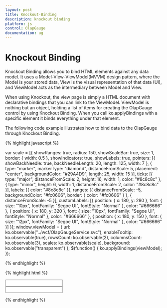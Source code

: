 ```yaml
---
layout: post
title: Knockout-Binding
description: knockout binding
platform: js
control: OlapGauge
documentation: ug
---
```


# Knockout Binding

Knockout Binding allows you to bind HTML elements against any data model. It uses a Model-View-ViewModel(MVVM) design pattern, where the Model is your stored data, View is the visual representation of that data (UI), and ViewModel acts as the intermediary between Model and View.

When using Knockout, the view page is simply a HTML document with declarative bindings that you can link to the ViewModel. ViewModel is nothing but an object, holding a list of items for creating the OlapGauge control by using Knockout Binding. When you call ko.applyBindings with a specific element it binds everything under that element.

The following code example illustrates how to bind data to the OlapGauge through Knockout Binding.

{% highlight javascript %}

var scale = [{
    showRanges: true,
    radius: 150,
    showScaleBar: true,
    size: 1,
    border: {
        width: 0.5
    },
    showIndicators: true,
    showLabels: true,
    pointers: [{
        showBackNeedle: true,
        backNeedleLength: 20,
        length: 125,
        width: 7
    }, {
        type: "marker",
        markerType: "diamond",
        distanceFromScale: 5,
        placement: "center",
        backgroundColor: "#29A4D9",
        length: 25,
        width: 15
    }],
    ticks: [{
        type: "major",
        distanceFromScale: 2,
        height: 16,
        width: 1,
        color: "#8c8c8c"
    }, {
        type: "minor",
        height: 6,
        width: 1,
        distanceFromScale: 2,
        color: "#8c8c8c"
    }],
    labels: [{
        color: "#8c8c8c"
    }],
    ranges: [{
        distanceFromScale: -5,
        backgroundColor: "#fc0606",
        border: {
            color: "#fc0606"
        }
    }, {
        distanceFromScale: -5
    }],
    customLabels: [{
        position: {
            x: 180,
            y: 290
        },
        font: {
            size: "10px",
            fontFamily: "Segoe UI",
            fontStyle: "Normal"
        },
        color: "#666666"
    }, {
        position: {
            x: 180,
            y: 320
        },
        font: {
            size: "10px",
            fontFamily: "Segoe UI",
            fontStyle: "Normal"
        },
        color: "#666666"
    }, {
        position: {
            x: 180,
            y: 150
        },
        font: {
            size: "12px",
            fontFamily: "Segoe UI",
            fontStyle: "Normal"
        },
        color: "#666666"
    }]
}];
window.viewModel = {
    url: ko.observable("../wcf/OlapGaugeService.svc"),
    enableTooltip: ko.observable(true),
    rowsCount: ko.observable(2),
    columnsCount: ko.observable(3),
    scales: ko.observable(scale),
    background: ko.observable("transparent")
};
$(function() {
    ko.applyBindings(viewModel);
});

{% endhighlight %}

{% highlight html %}

<div id="OlapGauge" data-bind="ejOlapGauge: { url: url, enableTooltip: enableTooltip, backgroundColor: background, scales: scales, rowsCount: rowsCount, columnsCount: columnsCount, load: 'loadGaugeTheme'}" />

<div>
    <input type="text" value="" data-bind="ejNumericTextbox: {value:rowsCount, minValue: 1 ,maxValue:3, width: '100px' }" data-bind="value:rowsCount" />
</div>

<div>
    <input type="text" value="" data-bind="ejNumericTextbox: {value:columnsCount, minValue: 1 ,maxValue:3, width: '100px' }" data-bind="value:columnsCount" />
</div>
					
{% endhighlight %}


